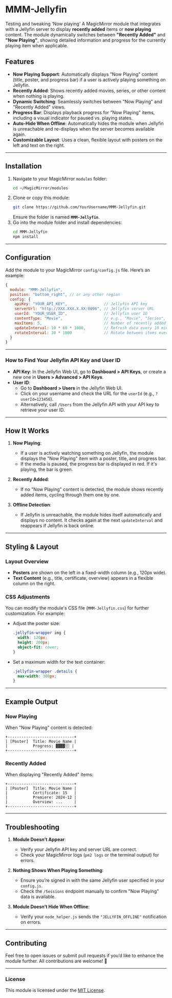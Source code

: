 
# MMM-Jellyfin
Testing and tweaking 'Now playing'
A MagicMirror module that integrates with a Jellyfin server to display **recently added** items or **now playing** content. The module dynamically switches between **"Recently Added"** and **"Now Playing"**, showing detailed information and progress for the currently playing item when applicable.

## Features

- **Now Playing Support**: Automatically displays "Now Playing" content (title, poster, and progress bar) if a user is actively playing something on Jellyfin.  
- **Recently Added**: Shows recently added movies, series, or other content when nothing is playing.  
- **Dynamic Switching**: Seamlessly switches between "Now Playing" and "Recently Added" views.  
- **Progress Bar**: Displays playback progress for "Now Playing" items, including a visual indicator for paused vs. playing states.  
- **Auto-Hide When Offline**: Automatically hides the module when Jellyfin is unreachable and re-displays when the server becomes available again.  
- **Customizable Layout**: Uses a clean, flexible layout with posters on the left and text on the right.  

---

## Installation

1. Navigate to your MagicMirror `modules` folder:
   ```bash
   cd ~/MagicMirror/modules
   ```
2. Clone or copy this module:
   ```bash
   git clone https://github.com/YourUsername/MMM-Jellyfin.git
   ```
   Ensure the folder is named **`MMM-Jellyfin`**.
3. Go into the module folder and install dependencies:
   ```bash
   cd MMM-Jellyfin
   npm install
   ```

---

## Configuration

Add the module to your MagicMirror `config/config.js` file. Here’s an example:

```js
{
  module: "MMM-Jellyfin",
  position: "bottom_right", // or any other region
  config: {
    apiKey: "YOUR_API_KEY",                // Jellyfin API key
    serverUrl: "http://XXX.XXX.X.XX:8096", // Jellyfin server URL
    userId: "YOUR_USER_ID",                // Jellyfin user ID
    contentType: "Movie",                  // e.g., "Movie", "Series", etc.
    maxItems: 5,                           // Number of recently added items to fetch
    updateInterval: 10 * 60 * 1000,        // Refresh data every 10 minutes
    rotateInterval: 30 * 1000              // Rotate between items every 30 seconds
  }
}
```

---

### How to Find Your Jellyfin API Key and User ID

- **API Key**: In the Jellyfin Web UI, go to **Dashboard > API Keys**, or create a new one in **Users > Advanced > API Keys**.  
- **User ID**:  
  - Go to **Dashboard > Users** in the Jellyfin Web UI.  
  - Click on your username and check the URL for the `userId` (e.g., `?userId=123456`).  
  - Alternatively, call `/Users` from the Jellyfin API with your API key to retrieve your user ID.  

---

## How It Works

1. **Now Playing**:  
   - If a user is actively watching something on Jellyfin, the module displays the "Now Playing" item with a poster, title, and progress bar.  
   - If the media is paused, the progress bar is displayed in red. If it's playing, the bar is green.  

2. **Recently Added**:  
   - If no "Now Playing" content is detected, the module shows recently added items, cycling through them one by one.  

3. **Offline Detection**:  
   - If Jellyfin is unreachable, the module hides itself automatically and displays no content. It checks again at the next `updateInterval` and reappears if Jellyfin is back online.

---

## Styling & Layout

### Layout Overview

- **Posters** are shown on the left in a fixed-width column (e.g., 120px wide).  
- **Text Content** (e.g., title, certificate, overview) appears in a flexible column on the right.  

### CSS Adjustments

You can modify the module's CSS file (`MMM-Jellyfin.css`) for further customization. For example:

- Adjust the poster size:
  ```css
  .jellyfin-wrapper img {
    width: 120px;
    height: 200px;
    object-fit: cover;
  }
  ```
- Set a maximum width for the text container:
  ```css
  .jellyfin-wrapper .details {
    max-width: 300px;
  }
  ```

---

## Example Output

### Now Playing

When "Now Playing" content is detected:
```
+-----------------------------+
| [Poster]  Title: Movie Name |
|           Progress: ▓▓▓▓░░ |
+-----------------------------+
```

### Recently Added

When displaying "Recently Added" items:
```
+-----------------------------+
| [Poster]  Title: Movie Name |
|           Certificate: 15   |
|           Premiere: 2024-12 |
|           Overview: ...     |
+-----------------------------+
```

---

## Troubleshooting

1. **Module Doesn’t Appear**:  
   - Verify your Jellyfin API key and server URL are correct.  
   - Check your MagicMirror logs (`pm2 logs` or the terminal output) for errors.  

2. **Nothing Shows When Playing Something**:  
   - Ensure you’re signed in with the same Jellyfin user specified in your `config.js`.  
   - Check the `/Sessions` endpoint manually to confirm "Now Playing" data is available.  

3. **Module Doesn’t Hide When Offline**:  
   - Verify your `node_helper.js` sends the `"JELLYFIN_OFFLINE"` notification on errors.  

---

## Contributing

Feel free to open issues or submit pull requests if you’d like to enhance the module further. All contributions are welcome! 🚀

---

### License

This module is licensed under the [MIT License](LICENSE).
